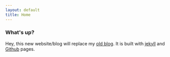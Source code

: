 ```yaml
---
layout: default
title: Home
---
```

### What's up?

Hey, this new website/blog will replace my [old blog](http://alandtech.blogspot.com/). It is built with [jekyll](http://jekyllrb.com/) and [Github](http://github.com/) pages.
